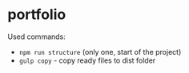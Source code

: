 # portfolio

Used commands:
- `npm run structure` (only one, start of the project)
- `gulp copy` - copy ready files to dist folder